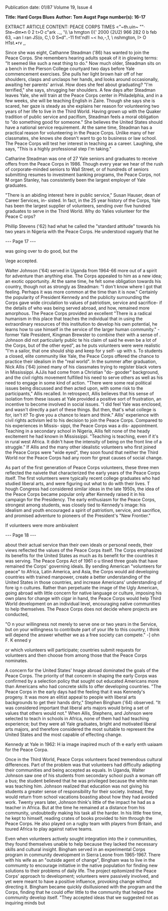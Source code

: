 Publication date: 01/87
Volume 19, Issue 4

**Title: Hard Corps Blues**
**Author: Tom Augst**
**Page number(s): 16-17**

EXTRACT ARTICLE CONTENT:
PEACE CORPS TIMES 
<"~th.uin~ ""· 
Ste~dm•n 0 
2 t>O 
c"ark ..,, '\\\ \\a hmgton I)(' 
2000 
{2U2) 966 282 0 b feb 63, 
~an I ran JS(o, C,\ 0 S•d"..-11 fnt'nd!l 
~< ho,-,1, \\ nshmgton, I> O H1st.•rv 
,, 

Since 
she 
was 
eight, 
Cathanne 
Steadman ('86) has wanted to join the 
Peace Corps. She remembers hearing 
adults speak of it in glowing terms: "It 
seemed like such a neat thing to do." 
Now much older, Steadman sits on a 
bench in the Pierson College courtyard 
two days before Yale commencement 
exercises. She pulls her light brown 
hair off of her shoulders, clasps and 
unclasps her hands, and looks around 
occasionally, 
awaiting her parents' 
arrival. How does she feel about 
graduating? "I'm terrified," she says, 
shrugging her shoulders. A few days 
after Steadman leaves Yale, she will 
train at the Peace Corps center in 
Philadelphia, and in a few weeks, she 
will be teaching English in Zaire. 
Though she says she is scared, her gaze 
is steady as she explains her reason for 
volunteering two years of her life to 
live in the Third World. Having grown 
up with the Quaker tradition of public 
service and pacifism, Steadman feels a 
moral obligation to "do something 
good for someone." She believes the 
United States should have a national 
service requirement. At the same time, 
Steadman has a practical reason for 
volunteering in the Peace Corps. 
Unlike many of her classmates, she 
knows she doesn't want to go to 
business or law school. The Peace 
Corps will test her interest in teaching 
as a career. Laughing, she says, "This 
is a 
highly professional step I'm 
taking." 

Catharine Steadman was one of 27 
Yale seniors and graduates to receive 
offers from the Peace Corps in 1986. 
Though every year we hear of the rush 
of corporate-minded seniors to Wall 
Street, or of hundreds of seniors 
submitting resumes 
to investment 
banking programs, the Peace Corps, 
not M organ Stanley, has consistently 
been the largest employer of Yale 
graduates. 

"There is an abiding 
interest here in public service," Susan 
Hauser, dean of Career Services, in-
sisted. In fact, in the 25 year history of 
the Corps, Yale has been the largest 
supplier of volunteers, sending over 
five hundred graduates to serve in the 
Third World. Why do Yalies volunteer 
for the Peace C orps? 

Phillip Stevens ('62) had what he 
called the "standard attitude" towards 
his two years in Nigeria with the Peace 
Corps. He understood vaguely that he 


--- Page 17 ---

was going over to do good, but the 

\lege 
accepted. 

Walter Johnson ('64) served in 
Uganda from 1964-66 more out of a 
spirit for adventure than anything else. 
The Corps appealed to him as a new 
idea; an exotic opportunity. At the 
same time, he felt some obligation 
towards his country, though not as 
strongly as Steadman: "I don't know 
where I got that feeling. Perhaps it was 
more common at the time than it is 
now." Certainly the popularity of 
President Kennedy and the publicity 
surrounding the Corps gave wide 
circulation to values of patriotism, 
service and sacrifice- if the details of 
who was being served abroad, and 
how, remained more amorphous. The 
Peace Corps provided an excellent 
"There is a radical humanism in this place that 
teaches the individual that in using the 
extraordinary resources of this institution to 
develop his own potential, he learns how to 
use himself in the service of the larger human 
community." 
-former Yale President, Kingman Brewster 
to combine their 
with a sense of 
. Johnson did not 
particularly public 
te his claim of 
said he even 
be a lot of 
the Corps, but 
of the other 
eyed", as he puts 
volunteers were 
were realistic 
"I'm a sailor, 
that one should 
ship and keep 
for 
y self-
up with 
s. To students 
a closed, elite community like 
Yale, the Peace Corps offered the 
chance to practice their idealism in the 
"real world". In the summer after 
graduation, Nick Allis ('64) joined 
many of his classmates trying to 
register black voters in Mississippi. 
AJJis had come from a Christian "do-
gooder" background, and the civil 
rights movement fulfilled his need to 
serve others as well as his need to 
engage in some kind of action. "There 
were some real political issues being 
discussed and then acted upon, with 
some risk to the participants," Allis 
recalled. In retrospect, Allis believes 
that his sense of isolation from these 
issues at Yale provided a positive sort 
of frustration, an incentive to become 
involved in social issues. "I did feel 
Yale was enclosed, and wasn't directly 
a part of these things. But then, that's 
what college is for, isn't it? To give you 
a chance to learn and think." Allis' 
experience with civil rights activism led 
to his decision to join the Peace Corps. 
Compared to his experiences in Missis-
sippi, the Peace Corps was a dis-
appointment. Teaching in a secondary 
school in Nigeria, Allis felt none of the 
heady excitement he had known in 
Mississippi. "Teaching is teaching, 
even if it's in rural west Africa. It didn't 
have the intensity of being on the front 
line of a struggle." If Allis and the 
many other idealistic volunteers who 
first joined the Peace Corps were "wide 
eyed", they soon found that neither the 
Third World nor the Peace Corps had 
any room for great causes of social 
change. 

As part of the first generation of 
Peace Corps volunteers, these three 
men 
reflected the naivete that 
characterized the early years of the 
Peace Corps itself. The first volunteers 
were typically recent college graduates 
who had studied liberal arts, and were 
figuring out what to do with their lives. 
T hough 
Congress 
had 
considered 
similar ideas in the late 1950s, the idea 
of the Peace Corps became popular 
only after Kennedy raised it in his 
campaign for the Presidency. The 
early enthusiasm for the Peace Corps, 
strongest among students, was closely 
tied to Kennedy's image: his idealism 
and youth encouraged a spirit of 
patriotism, service, and sacrifice, and 
promised adventure to pioneers of the 
President's "New Frontier." 

If volunteers were more ambivalent


--- Page 18 ---

about their actual service than their 
own ideals or personal needs, their 
views reflected the values of the Peace 
Corps itself. The Corps emphasized its 
benefits for the United States as much 
as its benefit for the countries it was 
serving. The Peace Corps Act of 1961 
o u tlined 
three goals that 
have 
remained the Corps' governing ideals. 
By sending American "volunteers for 
peace" to Africa, Latin America, and 
Asia, the Corps would aid developing 
countries with trained manpower, 
create a better understanding of the 
United States in those countries, and 
increase Americans' understanding of 
fore ig n 
cultures. 
Rather 
than 
perpetuate the image of the Ugly 
American, going abroad with little 
concern for native language or culture, 
imposing his own plans for change 
with cigar in hand, the Peace Corps 
would help Third World development 
on an individual level, encouraging 
native 
communities 
to 
help 
themselves. The Peace Corps does not 
decide where projects are conducted, 

"O n your willingness not merely to serve one 
or two years in the Service, but on your 
willingness to contribute part of your life to 
this country, I think will depend the answer 
whether we as a free society can compete." 
-] ohn F. K enned y 

or which volunteers will participate; 
countries submit requests for 
volunteers and then choose from 
among those that the Peace Corps 
nominates. 

A concern for the United States' hnage 
abroad dominated the goals of the 
Peace Corps. The priority of that 
concern in shaping the early Corps was 
confirmed by a selection policy that 
sought out educated Americans more 
than Americans who had concrete 
skills to offer developing countries. 
"The Peace Corps in the early days had 
the feeling that it was Kennedy's 
progeny. It was more an elitist appeal 
to people with liberal arts backgrounds 
to get their hands dirty," Stephen 
Bingham ('64) 
observed. "It was 
considered important that liberal arts 
majors would bring a set of values that 
others would not." When Allis, 
Stephens, and Johnson were selected 
to teach in schools in Africa, none of 
them had had teaching experience; but 
they were all Yale graduates, bright 
and motivated liberal arts majors, and 
therefore considered the most suitable 
to represent the United States and the 
most capable of effecting change. 

Kennedy at Yale in 1962: H ia image inapired much of th e early enth uaiaam 
for the Peace Corpa. 

Once in the Third World, Peace 
Corps volunteers faced tremendous 
cultural 
differences. 
Part 
of the 
problem was that volunteers had 
difficulty 
adapting 
their 
communities and being accepted as 
equals. In Uganda, Walter Johnson 
saw one of his students from secondary 
school push a woman off a bus; the 
student believed that he was privileged 
because the white man was teaching 
him. Johnson realized that education 
was not giving his students a greater 
sense of responsibility for their society. 
Instead, they would return from school 
vacations boasting about how they had 
avoided work. Twenty years later, 
Johnson think's little of the impact he 
had as a teacher in Africa. But at the 
time he remained at a distance from 
his community, undoubtedly making 
his task all the harder. In his little free 
time, he kept to himself, reading crates 
of books provided to him through the 
Peace Corps. He also played on a 
rugby team with players from Britain, 
and toured Africa to play against 
native teams. 

Even when volunteers actively 
sought integration into the ir 
communities, they found themselves 
unable to help because they lacked the 
necessary skills and cultural insight. 
Bingham served in an experimental 
Corps program 
in community 
development in Sierra Leone from 
1965-1967. There with his wife as an 
"outside agent of change", Bingham 
was to live in the commumty to 
encourage initiative in the native 
population for finding new solutions to 
their problems of daily life. The project 
epitomized the Peace Corps' approach 
to development; volunteers were 
passively involved, and yet were meant 
to have a positive influence, provoking 
change without directing it. Bingham 
became quickly disillusioned with the 
program and the Corps, finding that 
he could offer little to the community 
that helped the community develop 
itself. "They accepted ideas that we 
suggested not as inquiring minds but